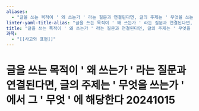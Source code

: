 ```yaml
---
aliases:
  - "글을 쓰는 목적이 ' 왜 쓰는가 ' 라는 질문과 연결된다면, 글의 주제는 ' 무엇을 쓰는가 ' 에서 그 ' 무엇 ' 에 해당한다 20241015"
linter-yaml-title-alias: "글을 쓰는 목적이 ' 왜 쓰는가 ' 라는 질문과 연결된다면, 글의 주제는 ' 무엇을 쓰는가 ' 에서 그 ' 무엇 ' 에 해당한다 20241015"
title: "글을 쓰는 목적이 ' 왜 쓰는가 ' 라는 질문과 연결된다면, 글의 주제는 ' 무엇을 쓰는가 ' 에서 그 ' 무엇 ' 에 해당한다 20241015"
과목:
  - "[[사고와 표현]]"
---
```


# 글을 쓰는 목적이 ' 왜 쓰는가 ' 라는 질문과 연결된다면, 글의 주제는 ' 무엇을 쓰는가 ' 에서 그 ' 무엇 ' 에 해당한다 20241015
